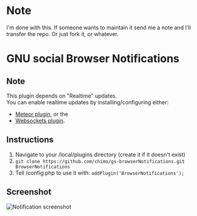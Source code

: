 # Note

I'm done with this. If someone wants to maintain it send me a note and I'll transfer the repo. Or just fork it, or whatever.

GNU social Browser Notifications
===========================

Note
---------

This plugin depends on "Realtime" updates.  
You can enable realtime updates by installing/configuring either:

* [Meteor plugin](https://git.gnu.io/gnu/gnu-social/tree/nightly/plugins/Meteor), or the
* [Websockets plugin](https://code.chromic.org/chimo/gs-wsRealtime).


Instructions
---------

1. Navigate to your /local/plugins directory (create it if it doesn't exist)
2. `git clone https://github.com/chimo/gs-browserNotifications.git BrowserNotifications`
3. Tell /config.php to use it with: `addPlugin('BrowserNotifications');`

Screenshot
---------

![Notification screenshot](https://static.chromic.org/repos/gs-browserNotifications/gs-browserNotification.png)
